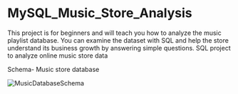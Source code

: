 # MySQL_Music_Store_Analysis

This project is for beginners and will teach you how to analyze the music playlist database. You can examine the dataset with SQL and help the store understand its business growth by answering simple questions.
SQL project to analyze online music store data

Schema- Music store database

![MusicDatabaseSchema](https://github.com/pavankumar020/MySQL_Music_Store_Analysis/assets/166691055/950bbf76-4efb-4cc2-9fdf-cc4e307107cb)

